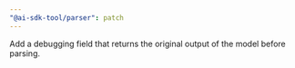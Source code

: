 ```yaml
---
"@ai-sdk-tool/parser": patch
---
```


Add a debugging field that returns the original output of the model before parsing.
